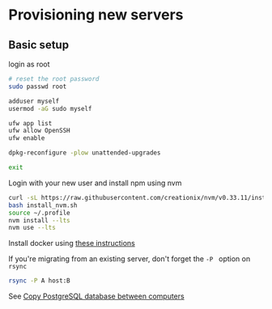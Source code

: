 # Provisioning new servers

## Basic setup

login as root

```bash
# reset the root password
sudo passwd root

adduser myself
usermod -aG sudo myself

ufw app list
ufw allow OpenSSH
ufw enable

dpkg-reconfigure -plow unattended-upgrades

exit
```

 Login with your new user and install npm using nvm
```bash
curl -sL https://raw.githubusercontent.com/creationix/nvm/v0.33.11/install.sh -o install_nvm.sh
bash install_nvm.sh
source ~/.profile
nvm install --lts
nvm use --lts
```

Install docker using [these instructions](https://docs.docker.com/engine/install/ubuntu/)


If you're migrating from an existing server, don't forget the `-P ` option on `rsync`

```bash
rsync -P A host:B
```

See [Copy PostgreSQL database between computers](https://wiki-bsse.ethz.ch/display/ITDOC/Copy+PostgreSQL+database+between+computers)
